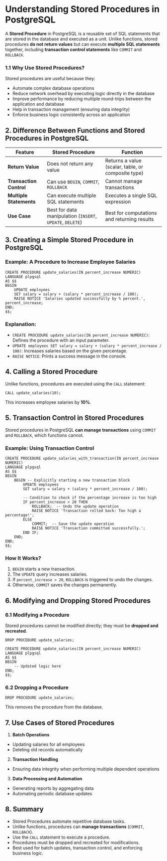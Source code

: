 # Understanding Stored Procedures in PostgreSQL
A **Stored Procedure** in PostgreSQL is a reusable set of SQL statements that are stored in the database and executed as a unit. Unlike functions, stored procedures **do not return values** but can execute **multiple SQL statements** together, including **transaction control statements** like `COMMIT` and `ROLLBACK`.  

### 1.1 Why Use Stored Procedures?
Stored procedures are useful because they:  
* Automate complex database operations  
* Reduce network overhead by executing logic directly in the database  
* Improve performance by reducing multiple round-trips between the application and database  
* Help in transaction management (ensuring data integrity)  
* Enforce business logic consistently across an application

## 2. Difference Between Functions and Stored Procedures in PostgreSQL

| Feature              | Stored Procedure | Function |
|----------------------|----------------|----------|
| **Return Value**     | Does not return any value | Returns a value (scalar, table, or composite type) |
| **Transaction Control** | Can use `BEGIN`, `COMMIT`, `ROLLBACK` | Cannot manage transactions |
| **Multiple Statements** | Can execute multiple SQL statements | Executes a single SQL expression |
| **Use Case**        | Best for data manipulation (`INSERT`, `UPDATE`, `DELETE`) | Best for computations and returning results |

## 3. Creating a Simple Stored Procedure in PostgreSQL
### Example: A Procedure to Increase Employee Salaries
```
CREATE PROCEDURE update_salaries(IN percent_increase NUMERIC)
LANGUAGE plpgsql
AS $$
BEGIN
    UPDATE employees
    SET salary = salary + (salary * percent_increase / 100);
    RAISE NOTICE 'Salaries updated successfully by % percent.', percent_increase;
END;
$$;
```

### Explanation:
- `CREATE PROCEDURE update_salaries(IN percent_increase NUMERIC)`: Defines the procedure with an input parameter.  
- `UPDATE employees SET salary = salary + (salary * percent_increase / 100)`: Increases salaries based on the given percentage.  
- `RAISE NOTICE`: Prints a success message in the console.

## 4. Calling a Stored Procedure
Unlike functions, procedures are executed using the `CALL` statement:
```
CALL update_salaries(10);
```

This increases employee salaries by **10%**.

## 5. Transaction Control in Stored Procedures
Stored procedures in PostgreSQL **can manage transactions** using `COMMIT` and `ROLLBACK`, which functions cannot.  

### Example: Using Transaction Control
```
CREATE PROCEDURE update_salaries_with_transaction(IN percent_increase NUMERIC)
LANGUAGE plpgsql
AS $$
BEGIN
    BEGIN -- Explicitly starting a new transaction block
        UPDATE employees
        SET salary = salary + (salary * percent_increase / 100);

        -- Condition to check if the percentage increase is too high
        IF percent_increase > 20 THEN
            ROLLBACK;  -- Undo the update operation
            RAISE NOTICE 'Transaction rolled back: Too high a percentage!';
        ELSE
            COMMIT;  -- Save the update operation
            RAISE NOTICE 'Transaction committed successfully.';
        END IF;
    END;
END;
$$;
```

### How It Works? 
1. `BEGIN` starts a new transaction.  
2. The `UPDATE` query increases salaries.  
3. If `percent_increase > 20`, `ROLLBACK` is triggered to undo the changes.  
4. Otherwise, `COMMIT` saves the changes permanently.

## 6. Modifying and Dropping Stored Procedures

### 6.1 Modifying a Procedure
Stored procedures cannot be modified directly; they must be **dropped and recreated**.
```
DROP PROCEDURE update_salaries;

CREATE PROCEDURE update_salaries(IN percent_increase NUMERIC)
LANGUAGE plpgsql
AS $$
BEGIN
    -- Updated logic here
END;
$$;
```

### 6.2 Dropping a Procedure
```
DROP PROCEDURE update_salaries;
```

This removes the procedure from the database.

## 7. Use Cases of Stored Procedures
1. **Batch Operations**  
- Updating salaries for all employees  
- Deleting old records automatically  

2. **Transaction Handling**  
- Ensuring data integrity when performing multiple dependent operations  

3. **Data Processing and Automation**  
- Generating reports by aggregating data  
- Automating periodic database updates

## 8. Summary
* Stored Procedures automate repetitive database tasks.  
* Unlike functions, procedures can **manage transactions** (`COMMIT`, `ROLLBACK`).  
* Use the `CALL` statement to execute a procedure.  
* Procedures must be dropped and recreated for modifications.  
* Best used for batch updates, transaction control, and enforcing business logic.